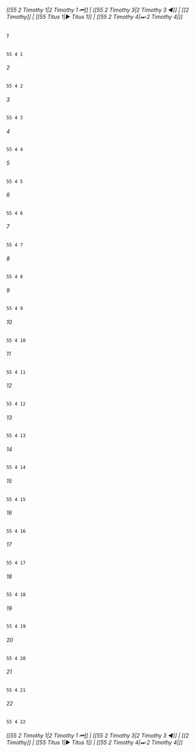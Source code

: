 
###### [[55 2 Timothy 1|2 Timothy 1 ⏮]] | [[55 2 Timothy 3|2 Timothy 3 ◀]] | [[2 Timothy]] | [[55 Titus 1|▶ Titus 1]] | [[55 2 Timothy 4|⏭ 2 Timothy 4|]]

###### 1
``` verse
55 4 1 
```
###### 2
``` verse
55 4 2 
```
###### 3
``` verse
55 4 3 
```
###### 4
``` verse
55 4 4 
```
###### 5
``` verse
55 4 5 
```
###### 6
``` verse
55 4 6 
```
###### 7
``` verse
55 4 7 
```
###### 8
``` verse
55 4 8 
```
###### 9
``` verse
55 4 9 
```
###### 10
``` verse
55 4 10 
```
###### 11
``` verse
55 4 11 
```
###### 12
``` verse
55 4 12 
```
###### 13
``` verse
55 4 13 
```
###### 14
``` verse
55 4 14 
```
###### 15
``` verse
55 4 15 
```
###### 16
``` verse
55 4 16 
```
###### 17
``` verse
55 4 17 
```
###### 18
``` verse
55 4 18 
```
###### 19
``` verse
55 4 19 
```
###### 20
``` verse
55 4 20 
```
###### 21
``` verse
55 4 21 
```
###### 22
``` verse
55 4 22 
```

###### [[55 2 Timothy 1|2 Timothy 1 ⏮]] | [[55 2 Timothy 3|2 Timothy 3 ◀]] | [[2 Timothy]] | [[55 Titus 1|▶ Titus 1]] | [[55 2 Timothy 4|⏭ 2 Timothy 4|]]

